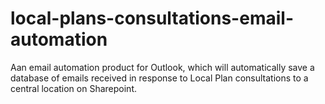 # local-plans-consultations-email-automation
 Aan email automation product for Outlook, which will automatically save a database of emails received in response to Local Plan consultations to a central location on Sharepoint.
